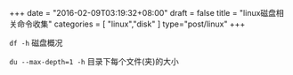 +++
date = "2016-02-09T03:19:32+08:00"
draft = false
title = "linux磁盘相关命令收集"
categories = [ "linux","disk" ]
type="post/linux"
+++

```df -h``` 磁盘概况

```du --max-depth=1 -h``` 目录下每个文件(夹)的大小